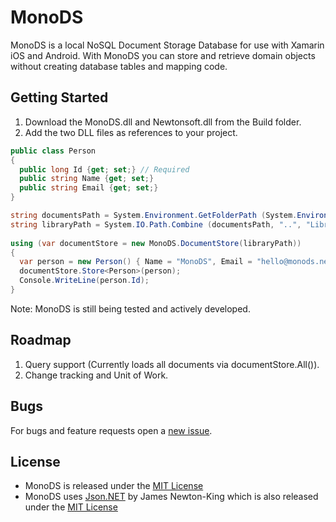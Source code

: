 MonoDS
==

MonoDS is a local NoSQL Document Storage Database for use with Xamarin iOS and Android.
With MonoDS you can store and retrieve domain objects without creating database tables and mapping code.

Getting Started
--

1. Download the MonoDS.dll and Newtonsoft.dll from the Build folder.
2. Add the two DLL files as references to your project.

```csharp
public class Person
{
  public long Id {get; set;} // Required
  public string Name {get; set;}
  public string Email {get; set;}
}

string documentsPath = System.Environment.GetFolderPath (System.Environment.SpecialFolder.MyDocuments);
string libraryPath = System.IO.Path.Combine (documentsPath, "..", "Library");
      
using (var documentStore = new MonoDS.DocumentStore(libraryPath))
{
  var person = new Person() { Name = "MonoDS", Email = "hello@monods.net" };
  documentStore.Store<Person>(person);
  Console.WriteLine(person.Id);
}
```


Note: MonoDS is still being tested and actively developed. 

Roadmap
--
1. Query support (Currently loads all documents via documentStore.All()).
2. Change tracking and Unit of Work.

Bugs
--
For bugs and feature requests open a [new issue](https://github.com/twitter/bootstrap/issues).


License
--
* MonoDS is released under the [MIT License](http://www.opensource.org/licenses/MIT)
* MonoDS uses [Json.NET](http://james.newtonking.com/projects/json-net.aspx) by James Newton-King which is also released under the [MIT License](http://www.opensource.org/licenses/MIT)







